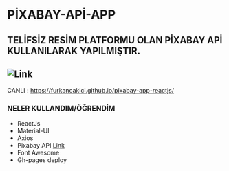 # PİXABAY-APİ-APP

## TELİFSİZ RESİM PLATFORMU OLAN PİXABAY APİ KULLANILARAK YAPILMIŞTIR. 

## ![Link](http://g.recordit.co/6r9EQpYrjO.gif)


CANLI : https://furkancakici.github.io/pixabay-app-reactjs/

### NELER KULLANDIM/ÖĞRENDİM

- ReactJs
- Material-UI
- Axios
- Pixabay API [Link](https://pixabay.com/api/docs/)
- Font Awesome
- Gh-pages deploy
